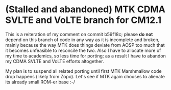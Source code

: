 # (Stalled and abandoned) MTK CDMA SVLTE and VoLTE branch for CM12.1

This is a reiteration of my comment on commit b59f18c; please **do not**
depend on this branch of code in any way as it is incomplete and broken,
mainly because the way MTK does things deviate from AOSP too much that
it becomes unfeasible to reconcile the two. Also I have to allocate more of
my time to academics, so less time for porting; as a result I have to abandon
my CDMA SVLTE and VoLTE efforts altogether.

My plan is to suspend all related porting until first MTK Marshmallow code drop
happens (likely from Zopo). Let's see if MTK again chooses to alienate its
already small ROM-er base :-/
